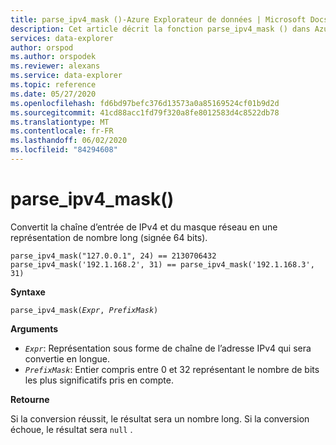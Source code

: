 ```yaml
---
title: parse_ipv4_mask ()-Azure Explorateur de données | Microsoft Docs
description: Cet article décrit la fonction parse_ipv4_mask () dans Azure Explorateur de données.
services: data-explorer
author: orspod
ms.author: orspodek
ms.reviewer: alexans
ms.service: data-explorer
ms.topic: reference
ms.date: 05/27/2020
ms.openlocfilehash: fd6bd97befc376d13573a0a85169524cf01b9d2d
ms.sourcegitcommit: 41cd88acc1fd79f320a8fe8012583d4c8522db78
ms.translationtype: MT
ms.contentlocale: fr-FR
ms.lasthandoff: 06/02/2020
ms.locfileid: "84294608"
---
```

# <a name="parse_ipv4_mask"></a>parse_ipv4_mask()

Convertit la chaîne d’entrée de IPv4 et du masque réseau en une représentation de nombre long (signée 64 bits).

```kusto
parse_ipv4_mask("127.0.0.1", 24) == 2130706432
parse_ipv4_mask('192.1.168.2', 31) == parse_ipv4_mask('192.1.168.3', 31)
```

**Syntaxe**

`parse_ipv4_mask(`*`Expr`*`, `*`PrefixMask`*`)`

**Arguments**

* *`Expr`*: Représentation sous forme de chaîne de l’adresse IPv4 qui sera convertie en longue. 
* *`PrefixMask`*: Entier compris entre 0 et 32 représentant le nombre de bits les plus significatifs pris en compte.

**Retourne**

Si la conversion réussit, le résultat sera un nombre long.
Si la conversion échoue, le résultat sera `null` .
